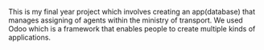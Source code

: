 This is my final year project which involves creating an app(database) that manages assigning of agents within the ministry of transport. 
We used Odoo which is a framework that enables people to create multiple kinds of applications. 
